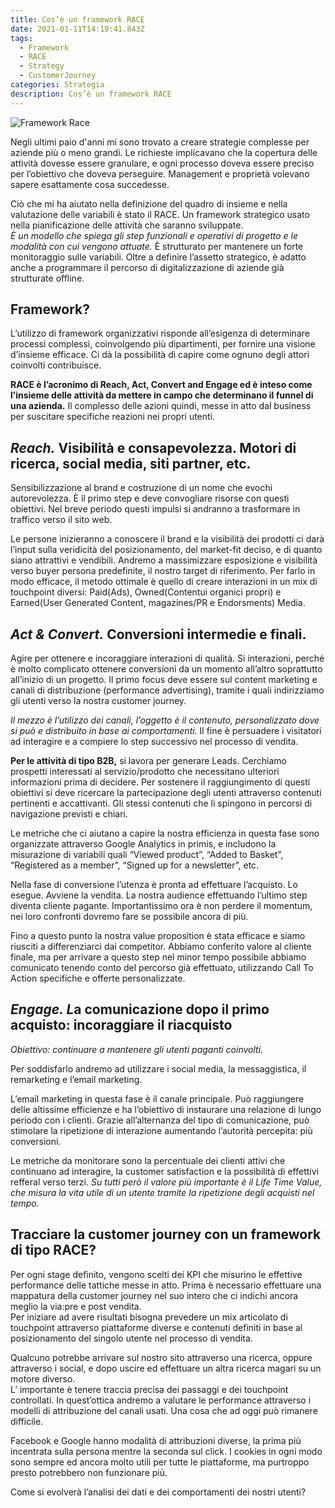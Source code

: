 ```yaml
---
title: Cos’è un framework RACE
date: 2021-01-11T14:19:41.843Z
tags:
  - Framework
  - RACE
  - Strategy
  - CustomerJourney
categories: Strategia
description: Cos’è un framework RACE
---
```

![Framework Race](/images/uploads/framework-race.png "Framework Race")

Negli ultimi paio d'anni mi sono trovato a creare strategie complesse per aziende più o meno grandi. Le richieste implicavano che la copertura delle attività dovesse essere granulare, e ogni processo doveva essere preciso per l’obiettivo che doveva perseguire. Management e proprietà volevano sapere esattamente cosa succedesse.

Ciò che mi ha aiutato nella definizione del quadro di insieme e nella valutazione delle variabili è stato il RACE. Un framework strategico usato nella pianificazione delle attività che saranno sviluppate.\
*È un modello che spiega gli step funzionali e operativi di progetto e le modalità con cui vengono attuate.* È strutturato per mantenere un forte monitoraggio sulle variabili. Oltre a definire l’assetto strategico, è adatto anche a programmare il percorso di digitalizzazione di aziende già strutturate offline.

## **Framework?**

L’utilizzo di framework organizzativi risponde all’esigenza di determinare processi complessi, coinvolgendo più dipartimenti, per fornire una visione d’insieme efficace. Ci dà la possibilità di capire come ognuno degli attori coinvolti contribuisce.

**RACE è l’acronimo di Reach, Act, Convert and Engage ed è inteso come l’insieme delle attività da mettere in campo che determinano il funnel di una azienda.** Il complesso delle azioni quindi, messe in atto dal business per suscitare specifiche reazioni nei propri utenti.

## ***Reach.* Visibilità e consapevolezza. Motori di ricerca, social media, siti partner, etc.**

Sensibilizzazione al brand e costruzione di un nome che evochi autorevolezza. È il primo step e deve convogliare risorse con questi obiettivi. Nel breve periodo questi impulsi si andranno a trasformare in traffico verso il sito web.

Le persone inizieranno a conoscere il brand e la visibilità dei prodotti ci darà l’input sulla veridicità del posizionamento, del market-fit deciso, e di quanto siano attrattivi e vendibili. Andremo a massimizzare esposizione e visibilità verso buyer persona predefinite, il nostro target di riferimento. Per farlo in modo efficace, il metodo ottimale è quello di creare interazioni in un mix di touchpoint diversi: Paid(Ads), Owned(Contentui organici propri) e Earned(User Generated Content, magazines/PR e Endorsments) Media.

## ***Act & Convert.* Conversioni intermedie e finali.**

Agire per ottenere e incoraggiare interazioni di qualità. Si interazioni, perché è molto complicato ottenere conversioni da un momento all’altro soprattutto all’inizio di un progetto. Il primo focus deve essere sul content marketing e canali di distribuzione (performance advertising), tramite i quali indirizziamo gli utenti verso la nostra customer journey.

*Il mezzo è l’utilizzo dei canali, l’oggetto è il contenuto, personalizzato dove si può e distribuito in base ai comportamenti.* Il fine è persuadere i visitatori ad interagire e a compiere lo step successivo nel processo di vendita.

**Per le attività di tipo B2B,** si lavora per generare Leads. Cerchiamo prospetti interessati al servizio/prodotto che necessitano ulteriori informazioni prima di decidere. Per sostenere il raggiungimento di questi obiettivi si deve ricercare la partecipazione degli utenti attraverso contenuti pertinenti e accattivanti. Gli stessi contenuti che li spingono in percorsi di navigazione previsti e chiari.

Le metriche che ci aiutano a capire la nostra efficienza in questa fase sono organizzate attraverso Google Analytics in primis, e includono la misurazione di variabili quali “Viewed product”, “Added to Basket”, “Registered as a member”, “Signed up for a newsletter”, etc.

Nella fase di conversione l’utenza è pronta ad effettuare l’acquisto. Lo esegue. Avviene la vendita. La nostra audience effettuando l’ultimo step diventa cliente pagante. Importantissimo ora è non perdere il momentum, nei loro confronti dovremo fare se possibile ancora di più.

Fino a questo punto la nostra value proposition è stata efficace e siamo riusciti a differenziarci dai competitor. Abbiamo conferito valore al cliente finale, ma per arrivare a questo step nel minor tempo possibile abbiamo comunicato tenendo conto del percorso già effettuato, utilizzando Call To Action specifiche e offerte personalizzate.

## ***Engage. L*a comunicazione dopo il primo acquisto: incoraggiare il riacquisto**

*Obiettivo: continuare a mantenere gli utenti paganti coinvolti.*

Per soddisfarlo andremo ad utilizzare i social media, la messaggistica, il remarketing e l’email marketing.

L’email marketing in questa fase è il canale principale. Può raggiungere delle altissime efficienze e ha l’obiettivo di instaurare una relazione di lungo periodo con i clienti. Grazie all’alternanza del tipo di comunicazione, può stimolare la ripetizione di interazione aumentando l’autorità percepita: più conversioni.

Le metriche da monitorare sono la percentuale dei clienti attivi che continuano ad interagire, la customer satisfaction e la possibilità di effettivi refferal verso terzi. *Su tutti però il valore più importante è il Life Time Value, che misura la vita utile di un utente tramite la ripetizione degli acquisti nel tempo.*

## **Tracciare la customer journey con un framework di tipo RACE?**

Per ogni stage definito, vengono scelti dei KPI che misurino le effettive performance delle tattiche messe in atto. Prima è necessario effettuare una mappatura della customer journey nel suo intero che ci indichi ancora meglio la via:pre e post vendita.\
Per iniziare ad avere risultati bisogna prevedere un mix articolato di touchpoint attraverso piattaforme diverse e contenuti definiti in base al posizionamento del singolo utente nel processo di vendita.

Qualcuno potrebbe arrivare sul nostro sito attraverso una ricerca, oppure attraverso i social, e dopo uscire ed effettuare un altra ricerca magari su un motore diverso.\
L’ importante è tenere traccia precisa dei passaggi e dei touchpoint controllati. In quest’ottica andremo a valutare le performance attraverso i modelli di attribuzione del canali usati. Una cosa che ad oggi può rimanere difficile.

Facebook e Google hanno modalità di attribuzioni diverse, la prima più incentrata sulla persona mentre la seconda sul click. I cookies in ogni modo sono sempre ed ancora molto utili per tutte le piattaforme, ma purtroppo presto potrebbero non funzionare più.

Come si evolverà l’analisi dei dati e dei comportamenti dei nostri utenti?